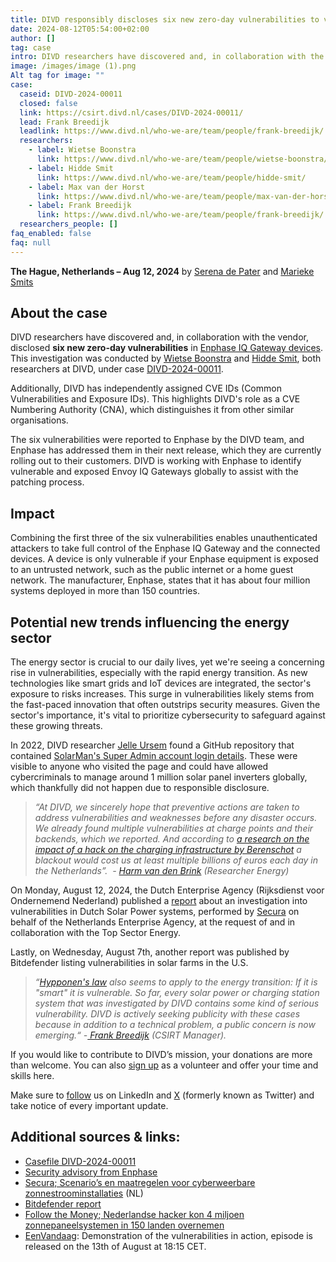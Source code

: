 ```yaml
---
title: DIVD responsibly discloses six new zero-day vulnerabilities to vendor
date: 2024-08-12T05:54:00+02:00
author: []
tag: case
intro: DIVD researchers have discovered and, in collaboration with the vendor, disclosed six new zero-day vulnerabilities in Enphase IQ Gateway devices.
image: /images/image (1).png
Alt tag for image: ""
case:
  caseid: DIVD-2024-00011
  closed: false
  link: https://csirt.divd.nl/cases/DIVD-2024-00011/
  lead: Frank Breedijk
  leadlink: https://www.divd.nl/who-we-are/team/people/frank-breedijk/
  researchers:
    - label: Wietse Boonstra
      link: https://www.divd.nl/who-we-are/team/people/wietse-boonstra/
    - label: Hidde Smit
      link: https://www.divd.nl/who-we-are/team/people/hidde-smit/
    - label: Max van der Horst
      link: https://www.divd.nl/who-we-are/team/people/max-van-der-horst/
    - label: Frank Breedijk
      link: https://www.divd.nl/who-we-are/team/people/frank-breedijk/
  researchers_people: []
faq_enabled: false
faq: null
---
```

**The Hague, Netherlands – Aug 12, 2024**
by [Serena de Pater](https://www.divd.nl/who-we-are/team/people/serena-de-pater/) and [Marieke Smits](https://www.divd.nl/who-we-are/team/people/marieke-smits/)

## About the case

DIVD researchers have discovered and, in collaboration with the vendor, disclosed **six new zero-day vulnerabilities** in [Enphase IQ Gateway devices](https://enphase.com/cybersecurity/advisories/ensa-2024-6?_gl=1*ut63dx*_up*MQ..*_ga*MTU3MzcwMTgxMC4xNzIzMzY5ODY2*_ga_0L7F5QSJ7V*MTcyMzM2OTg2NS4xLjAuMTcyMzM2OTg2NS4wLjAuMA..). This investigation was conducted by [Wietse Boonstra](https://www.divd.nl/who-we-are/team/people/wietse-boonstra/) and [Hidde Smit](https://www.divd.nl/who-we-are/team/people/hidde-smit/), both researchers at DIVD, under case [DIVD-2024-00011](https://csirt.divd.nl/DIVD-2024-00011). 

Additionally, DIVD has independently assigned CVE IDs (Common Vulnerabilities and Exposure IDs). This highlights DIVD's role as a CVE Numbering Authority (CNA), which distinguishes it from other similar organisations.

The six vulnerabilities were reported to Enphase by the DIVD team, and Enphase has addressed them in their next release, which they are currently rolling out to their customers. DIVD is working with Enphase to identify vulnerable and exposed Envoy IQ Gateways globally to assist with the patching process. 

## Impact 

Combining the first three of the six vulnerabilities enables unauthenticated attackers to take full control of the Enphase IQ Gateway and the connected devices. A device is only vulnerable if your Enphase equipment is exposed to an untrusted network, such as the public internet or a home guest network. The manufacturer, Enphase, states that it has about four million systems deployed in more than 150 countries.

## Potential new trends influencing the energy sector

The energy sector is crucial to our daily lives, yet we're seeing a concerning rise in vulnerabilities, especially with the rapid energy transition. As new technologies like smart grids and IoT devices are integrated, the sector's exposure to risks increases. This surge in vulnerabilities likely stems from the fast-paced innovation that often outstrips security measures. Given the sector's importance, it's vital to prioritize cybersecurity to safeguard against these growing threats.

In 2022, DIVD researcher [Jelle Ursem](https://www.divd.nl/who-we-are/team/people/jelle-ursem/) found a GitHub repository that contained [SolarMan's Super Admin account login details](https://csirt.divd.nl/cases/DIVD-2022-00009/). These were visible to anyone who visited the page and could have allowed cybercriminals to manage around 1 million solar panel inverters globally, which thankfully did not happen due to responsible disclosure. 

> *“At DIVD, we sincerely hope that preventive actions are taken to address vulnerabilities and weaknesses before any disaster occurs. We already found multiple vulnerabilities at charge points and their backends, which we reported. And according to [a research on the impact of a hack on the charging infrastructure by Berenschot](https://www.agendalaadinfrastructuur.nl/ondersteuning+gemeenten/documenten+en+links/documenten+in+bibliotheek/handlerdownloadfiles.ashx?idnv=2135552) a blackout would cost us at least multiple billions of euros each day in the Netherlands”.  - [Harm van den Brink](https://www.divd.nl/who-we-are/team/people/harm-van-den-brink/) (Researcher Energy)* 

On Monday, August 12, 2024, the Dutch Enterprise Agency (Rijksdienst voor Ondernemend Nederland) published a [report](https://topsectorenergie.nl/kennisbank/maatregelen-cyberveiligheid-zonpv/) about an investigation into vulnerabilities in Dutch Solar Power systems, performed by [Secura](https://www.secura.com/) on behalf of the Netherlands Enterprise Agency, at the request of and in collaboration with the Top Sector Energy.

Lastly, on Wednesday, August 7th, another report was published by Bitdefender listing vulnerabilities in solar farms in the U.S.

> *“[Hypponen's law](https://blog.f-secure.com/nl/de-wet-van-hypponen-als-het-smart-het-kwetsbaar/) also seems to apply to the energy transition: If it is "smart" it is vulnerable. So far, every solar power or charging station system that was investigated by DIVD contains some kind of serious vulnerability. DIVD is actively seeking publicity with these cases because in addition to a technical problem, a public concern is now emerging.“* *-[ Frank Breedijk](https://www.divd.nl/who-we-are/team/people/frank-breedijk/) (CSIRT Manager).* 

If you would like to contribute to DIVD’s mission, your donations are more than welcome. You can also [sign up](https://www.divd.nl/contribute/volunteers/) as a volunteer and offer your time and skills here.

Make sure to [follow](https://www.linkedin.com/company/divd-nl/?) us on LinkedIn and [X](https://x.com/DIVDnl) (formerly known as Twitter) and take notice of every important update.

## **Additional sources & links:**

- [Casefile DIVD-2024-00011](https://csirt.divd.nl/DIVD-2024-00011)
- [Security advisory from Enphase](https://enphase.com/cybersecurity/advisories/ensa-2024-6?_gl=1*ut63dx*_up*MQ..*_ga*MTU3MzcwMTgxMC4xNzIzMzY5ODY2*_ga_0L7F5QSJ7V*MTcyMzM2OTg2NS4xLjAuMTcyMzM2OTg2NS4wLjAuMA..)
- [Secura; Scenario’s en maatregelen voor cyberweerbare zonnestroominstallaties](https://topsectorenergie.nl/nl/kennisbank/maatregelen-cyberveiligheid-zonpv/) (NL)
- [Bitdefender report](https://www.bitdefender.com/blog/labs/60-hurts-per-second-how-we-got-access-to-enough-solar-power-to-run-the-united-states/)
- [Follow the Money](https://www.ftm.nl/artikelen/hacker-kan-stekker-uit-zonnepanelen-trekken-en-stroomnet-platleggen);[ Nederlandse hacker kon 4 miljoen zonnepaneelsystemen in 150 landen overnemen](https://www.ftm.nl/artikelen/hacker-kan-stekker-uit-zonnepanelen-trekken-en-stroomnet-platleggen)
- [EenVandaag](https://eenvandaag.avrotros.nl/): Demonstration of the vulnerabilities in action, episode is released on  the 13th of August at 18:15 CET.
